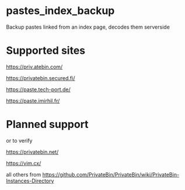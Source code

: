 # pastes_index_backup
Backup pastes linked from an index page, decodes them serverside

Supported sites
===============

https://priv.atebin.com/

https://privatebin.secured.fi/

https://paste.tech-port.de/

https://paste.imirhil.fr/

Planned support
===============

or to verify

https://privatebin.net/

https://vim.cx/

all others from https://github.com/PrivateBin/PrivateBin/wiki/PrivateBin-Instances-Directory
